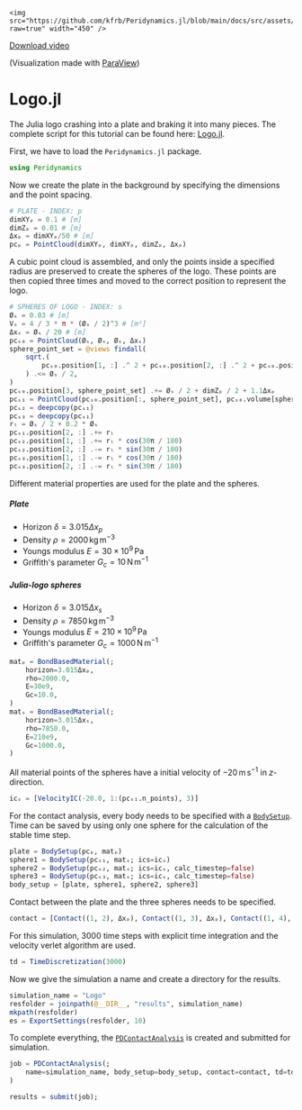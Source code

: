 ```@raw html
<img src="https://github.com/kfrb/Peridynamics.jl/blob/main/docs/src/assets/logo.png?raw=true" width="450" />
```
[Download video](https://github.com/kfrb/Peridynamics.jl/blob/main/docs/src/assets/logo.mp4?raw=true)

(Visualization made with [ParaView](https://www.paraview.org))

# Logo.jl

The Julia logo crashing into a plate and braking it into many pieces.
The complete script for this tutorial can be found here: [Logo.jl](https://github.com/kfrb/Peridynamics.jl/blob/main/examples/Logo.jl).

First, we have to load the `Peridynamics.jl` package.

```julia
using Peridynamics
```
Now we create the plate in the background by specifying the dimensions and the point spacing.
```julia
# PLATE - INDEX: p
dimXYₚ = 0.1 # [m]
dimZₚ = 0.01 # [m]
Δxₚ = dimXYₚ/50 # [m]
pcₚ = PointCloud(dimXYₚ, dimXYₚ, dimZₚ, Δxₚ)
```
A cubic point cloud is assembled, and only the points inside a specified radius are preserved to create the spheres of the logo.
These points are then copied three times and moved to the correct position to represent the logo.
```julia
# SPHERES OF LOGO - INDEX: s
Øₛ = 0.03 # [m]
Vₛ = 4 / 3 * π * (Øₛ / 2)^3 # [m³]
Δxₛ = Øₛ / 20 # [m]
pcₛ₀ = PointCloud(Øₛ, Øₛ, Øₛ, Δxₛ)
sphere_point_set = @views findall(
    sqrt.(
        pcₛ₀.position[1, :] .^ 2 + pcₛ₀.position[2, :] .^ 2 + pcₛ₀.position[3, :] .^ 2
    ) .<= Øₛ / 2,
)
pcₛ₀.position[3, sphere_point_set] .+= Øₛ / 2 + dimZₚ / 2 + 1.1Δxₚ
pcₛ₁ = PointCloud(pcₛ₀.position[:, sphere_point_set], pcₛ₀.volume[sphere_point_set])
pcₛ₂ = deepcopy(pcₛ₁)
pcₛ₃ = deepcopy(pcₛ₁)
rₗ = Øₛ / 2 + 0.2 * Øₛ
pcₛ₁.position[2, :] .+= rₗ
pcₛ₂.position[1, :] .+= rₗ * cos(30π / 180)
pcₛ₂.position[2, :] .-= rₗ * sin(30π / 180)
pcₛ₃.position[1, :] .-= rₗ * cos(30π / 180)
pcₛ₃.position[2, :] .-= rₗ * sin(30π / 180)
```
Different material properties are used for the plate and the spheres.
##### Plate
- Horizon $\delta = 3.015 \Delta x_p$
- Density $\rho = 2000\,\mathrm{kg}\,\mathrm{m}^{-3}$
- Youngs modulus $E = 30 \times 10^9 \, \mathrm{Pa}$
- Griffith's parameter $G_c = 10 \, \mathrm{N} \, \mathrm{m}^{-1}$
##### Julia-logo spheres
- Horizon $\delta = 3.015 \Delta x_s$
- Density $\rho = 7850\,\mathrm{kg}\,\mathrm{m}^{-3}$
- Youngs modulus $E = 210 \times 10^9 \, \mathrm{Pa}$
- Griffith's parameter $G_c = 1000 \, \mathrm{N} \, \mathrm{m}^{-1}$
```julia
matₚ = BondBasedMaterial(;
    horizon=3.015Δxₚ,
    rho=2000.0,
    E=30e9,
    Gc=10.0,
)
matₛ = BondBasedMaterial(;
    horizon=3.015Δxₛ,
    rho=7850.0,
    E=210e9,
    Gc=1000.0,
)
```

All material points of the spheres have a initial velocity of $-20\, \mathrm{m} \, \mathrm{s}^{-1}$ in $z$-direction.
```julia
icₛ = [VelocityIC(-20.0, 1:(pcₛ₁.n_points), 3)]
```
For the contact analysis, every body needs to be specified with a [`BodySetup`](@ref).
Time can be saved by using only one sphere for the calculation of the stable time step.
```julia
plate = BodySetup(pcₚ, matₚ)
sphere1 = BodySetup(pcₛ₁, matₛ; ics=icₛ)
sphere2 = BodySetup(pcₛ₂, matₛ; ics=icₛ, calc_timestep=false)
sphere3 = BodySetup(pcₛ₃, matₛ; ics=icₛ, calc_timestep=false)
body_setup = [plate, sphere1, sphere2, sphere3]
```
Contact between the plate and the three spheres needs to be specified.
```julia
contact = [Contact((1, 2), Δxₚ), Contact((1, 3), Δxₚ), Contact((1, 4), Δxₚ)]
```
For this simulation, 3000 time steps with explicit time integration and the velocity verlet algorithm are used.
```julia
td = TimeDiscretization(3000)
```
Now we give the simulation a name and create a directory for the results. 
```julia
simulation_name = "Logo"
resfolder = joinpath(@__DIR__, "results", simulation_name)
mkpath(resfolder)
es = ExportSettings(resfolder, 10)
```
To complete everything, the [`PDContactAnalysis`](@ref) is created and submitted for simulation.
```julia
job = PDContactAnalysis(;
    name=simulation_name, body_setup=body_setup, contact=contact, td=td, es=es
)
```
```julia
results = submit(job);
```
